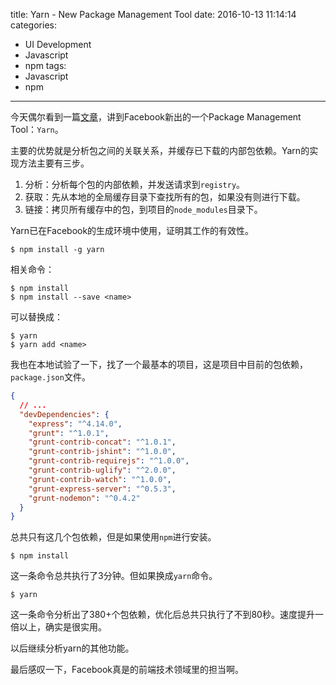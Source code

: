 title: Yarn - New Package Management Tool
date: 2016-10-13 11:14:14
categories:
- UI Development
- Javascript
- npm
tags:
- Javascript
- npm
---

今天偶尔看到一篇[文章](https://code.facebook.com/posts/1840075619545360)，讲到Facebook新出的一个Package Management Tool：`Yarn`。

主要的优势就是分析包之间的关联关系，并缓存已下载的内部包依赖。Yarn的实现方法主要有三步。

1. 分析：分析每个包的内部依赖，并发送请求到`registry`。
2. 获取：先从本地的全局缓存目录下查找所有的包，如果没有则进行下载。
3. 链接：拷贝所有缓存中的包，到项目的`node_modules`目录下。

Yarn已在Facebook的生成环境中使用，证明其工作的有效性。

    $ npm install -g yarn

相关命令：

    $ npm install
    $ npm install --save <name>

可以替换成：

    $ yarn
    $ yarn add <name>

我也在本地试验了一下，找了一个最基本的项目，这是项目中目前的包依赖，`package.json`文件。

```json
{
  // ...
  "devDependencies": {
    "express": "^4.14.0",
    "grunt": "^1.0.1",
    "grunt-contrib-concat": "^1.0.1",
    "grunt-contrib-jshint": "^1.0.0",
    "grunt-contrib-requirejs": "^1.0.0",
    "grunt-contrib-uglify": "^2.0.0",
    "grunt-contrib-watch": "^1.0.0",
    "grunt-express-server": "^0.5.3",
    "grunt-nodemon": "^0.4.2"
  }
}
```

总共只有这几个包依赖，但是如果使用`npm`进行安装。

    $ npm install

这一条命令总共执行了3分钟。但如果换成`yarn`命令。

    $ yarn

这一条命令分析出了380+个包依赖，优化后总共只执行了不到80秒。速度提升一倍以上，确实是很实用。

以后继续分析yarn的其他功能。

最后感叹一下，Facebook真是的前端技术领域里的担当啊。